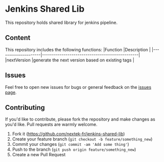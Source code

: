 # Jenkins Shared Lib
This repository holds shared library for jenkins pipeline.

## Content
This repository includes the following functions:
|Function             |Description                                      |
|---------------------|-------------------------------------------------|
|nextVersion          |generate the next version based on existing tags |

## Issues
Feel free to open new issues for bugs or general feedback on the [issues page](https://github.com/nextek-fr/jenkins-shared-lib/issues).

## Contributing
If you'd like to contribute, please fork the repository and make changes as you'd like. Pull requests are warmly welcome.
1. Fork it (https://github.com/nextek-fr/jenkins-shared-lib)
2. Create your feature branch (`git checkout -b feature/something_new`)
3. Commit your changes (`git commit -am 'Add some thing'`)
4. Push to the branch (`git push origin feature/something_new`)
5. Create a new Pull Request
